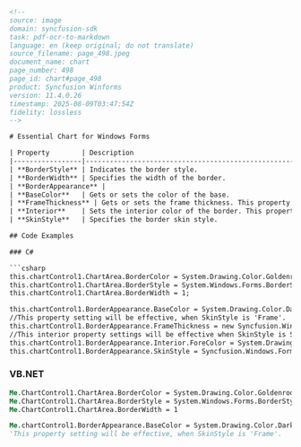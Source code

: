 ```html
<!--
source: image
domain: syncfusion-sdk
task: pdf-ocr-to-markdown
language: en (keep original; do not translate)
source_filename: page_498.jpeg
document_name: chart
page_number: 498
page_id: chart#page_498
product: Syncfusion Winforms
version: 11.4.0.26
timestamp: 2025-08-09T03:47:54Z
fidelity: lossless
-->

# Essential Chart for Windows Forms

| Property        | Description                                                                 |
|-----------------|-----------------------------------------------------------------------------|
| **BorderStyle** | Indicates the border style.                                                |
| **BorderWidth** | Specifies the width of the border.                                         |
| **BorderAppearance** |                                                                 |
| **BaseColor**   | Gets or sets the color of the base.                                        |
| **FrameThickness** | Gets or sets the frame thickness. This property setting will be effective, when **SkinStyle** is **Frame**. |
| **Interior**    | Sets the interior color of the border. This property settings will be effective when **SkinStyle** is **Sunken, Etched** and **Raised**. |
| **SkinStyle**   | Specifies the border skin style.                                           |

## Code Examples

### C#

```csharp
this.chartControl1.ChartArea.BorderColor = System.Drawing.Color.Goldenrod;
this.chartControl1.ChartArea.BorderStyle = System.Windows.Forms.BorderStyle.FixedSingle;
this.chartControl1.ChartArea.BorderWidth = 1;

this.chartControl1.BorderAppearance.BaseColor = System.Drawing.Color.DarkGray;
//This property setting will be effective, when SkinStyle is 'Frame'.
this.chartControl1.BorderAppearance.FrameThickness = new Syncfusion.Windows.Forms.Chart.ChartThickness(15F, 30F, 15F, 18F);
//This interior property settings will be effective when SkinStyle is Sunken, Etched and Raised.
this.chartControl1.BorderAppearance.Interior.ForeColor = System.Drawing.Color.Maroon;
this.chartControl1.BorderAppearance.SkinStyle = Syncfusion.Windows.Forms.Chart.ChartBorderSkinStyle.Raised;
```

### VB.NET

```vb
Me.ChartControl1.ChartArea.BorderColor = System.Drawing.Color.Goldenrod
Me.ChartControl1.ChartArea.BorderStyle = System.Windows.Forms.BorderStyle.FixedSingle
Me.ChartControl1.ChartArea.BorderWidth = 1

Me.chartControl1.BorderAppearance.BaseColor = System.Drawing.Color.DarkGray
'This property setting will be effective, when SkinStyle is 'Frame'.
```

<!-- tags: [windows forms, chart, border, frame, sunken, etched, raised] keywords: [borderstyle, borderwidth, basecolor, framethickness, interior, skinstyle, chartcontrol1, chartarea] -->
```